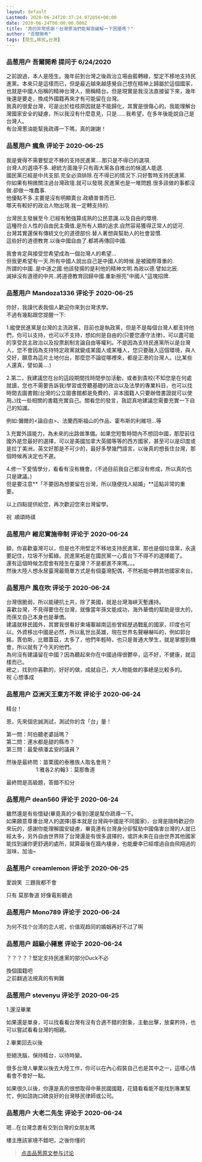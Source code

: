 ```yaml
---
layout: default
Lastmod: 2020-06-24T20:37:24.072056+00:00
date: 2020-06-24T00:00:00.000Z
title: "真的非常感謝！台灣蔥油們能幫我緩解一下困擾嗎？"
author: "吾爾開希"
tags: [陸生,移民,台灣]
---
```



### 品葱用户 **吾爾開希** 提问于 6/24/2020
    
之前說過，本人是陸生。幾年前到台灣之後政治立場由藍轉綠，堅定不移地支持民進黨。本來只是這樣而已，但是最近越來越感覺自己想在精神上歸屬於這個國家，也就是中國人俗稱的精神台灣人，簡稱精台。但是現實是我沒法直接留下來，幾年後還是要走，換成外國籍再來才有可能留在台灣。  
我真的很愛台灣，可是出於桂枝原因就是不能歸化，其實是很傷心的。我能理解台灣國家安全的疑慮，所以我沒有什麼意見，只是……我希望，在多年後能說自己是台灣人。  
有台灣蔥油能幫我疏導一下嗎，真的謝謝！
    
                

### 品葱用户 **瘋魚** 评论于 2020-06-25
        
我是覺得不需要堅定不移的支持民進黨....那只是不得已的選項.  
台灣人的選項不多..總統方面幾乎只有兩大黨各自推出的候選人能選.  
國民黨已經是中共支部.完全必須排除.在不得已的情況下.只好暫時支持民進黨.  
你如果有稍微關注過台灣政壇.就可以發現.民進黨也是一堆問題.很多該做的事都沒做.卻做一堆蠢事.  
他優點不多.主要是沒有明顯賣台.政績普普而已.  
哪天有較好的政治人物出現.我一定轉支持的.  
  
台灣民主發展至今.已經有勉強算成熟的公民意識.以及自由的環境.  
這種符合人性的自由民主價值.是所有人類的追求.自然容易獲得正常人的認可.  
台灣其實還保有傳統文化的道德部份.替人著想與幫助人的社會習慣.  
這些好的道德教育.以後中國自由了.都將再傳回中國.  
  
我會肯定與接受您希望成為一個台灣人的希望...  
但我更希望有一天.所有中國人說出自己是中國人的時候.是被國際尊重的.  
所謂的中國..是中道之國.他該發揚的是利他的精神文明.為政以德.譬如北辰.  
滅掉沒有道德的中共..將道德教育回歸中國.重新擦亮"中國人"這塊招牌.
        
                

### 品葱用户 **Mandoza1336** 评论于 2020-06-25
        
你好，我謹代表我個人歡迎你來到台灣求學。  
不過有幾點跟您提醒一下:  
  
1.縱使民進黨是台灣的主流政黨，目前也是執政黨，但是不是每個台灣人都支持他們，你可以支持，也可以不支持，想如何是自由的(只要您遵守法律)，可以盡可能的享受民主政治以及投票創制言論自由等權利。不是因為支持民進黨所以是台灣人，您不會因為支持特定政黨就變成某國人或某種人，您只要融入這個環境，與人交好，願意為這片土地付出，那麼您不論從哪裡來，都是正港的台灣人。(比某些人還真，譬如黃....)  
  
  
2.第二，我建議您在台的這段期間找時間參加活動，或者到貴校(不知您是在何處就讀，您也不需要告訴我)學習或旁聽基礎的政治以及法學的專業科目，也可以找時間去圖書館(台灣的公立圖書館都是免費的，非本國籍人只要辦借書證就可以使用。)找一些相關的書籍充實自己。關看您的發言，我認真地建議您需要充實一下自己的知識。  
  
例如:彌爾的<論自由>、法蘭西斯福山的作品、霍布斯的利維坦...等  
  
3.充實外語能力，為未來的出路做準備。如果您短暫時間內不想回中國，那麼前往國外是您最好的選擇，可以是美國加拿大英國等等的西方國家，甚至可以是印度或是拉丁美洲，英文好那是不可少的，最好多學幾門語言。以後真的想長住台灣，那個時候再決定也不遲。  
  
4.修一下愛情學分，看看有沒有機會。(不過目前我自己都沒有修成，所以真的也只是建議。)  
但是要注意**「不要因為想要留在台灣，所以隨便找人結婚」**這點非常的重要。  
  
以上四點提供給您，再次歡迎您來台灣留學。  
  
祝  順頌時祺
        
                

### 品葱用户 **維尼實施帝制** 评论于 2020-06-24
        
額，你喜歡臺灣可以，但是也不用堅定不移地支持民進黨，那也是個垃圾黨，永遠要記住，垃圾不分藍綠。民進黨衹是在國民黨一心賣台下不得不的選擇罷了。  
還有這個時候怎麼會有陸生在臺灣？不是都進不來嗎。。。  
然後大陸人想永居臺灣最簡單方式是有個臺灣配偶，不然衹能中轉其他國家來台。
        
                

### 品葱用户 **風在吹** 评论于 2020-06-24
        
台灣很脆弱，所以能硬抗土共，除了美國，就是台灣海峽天塹護持。  
喜歡台灣，不見得要住在台灣，就像當年孫文能成功，海外華僑的幫助是很大的，而孫文自己本身也是華僑。  
建議就移民國外，其實我很看好柬埔寨越南這些曾經歴過戰亂的國家，印度也可以。外資移出中國是必然，所以亂世出英雄，現在世界名聲嚇嚇叫的，例如郭台銘，賈伯斯，比爾蓋茲，太多了，他們年輕時，也只是普通大學生，就是掌握到機會，所以就有了今天的他們。  
為何沒有建議留在中國？因為聽起來你在中國過得很鬱卒，這不好，不健康，就這樣而已。  
總之，找到你喜歡的，好好的做，成就自己，大人物能做的事總是比較多的。  
祝 心想事成
        
                

### 品葱用户 **亞洲天王東方不敗** 评论于 2020-06-24
        
精台！  
  
恩，先來個忠誠測試，測試你的含「台」量！  
  
第一問：阿伯聽老婆話嗎？  
第二問：連水都是甜的縣市？  
第三問：最愛槓潘孟安的議員？  
  
然後是最終問：苗栗國的泰雅族人取名會用？  
                    1:雅各2:約翰3：莫那魯道  
  
最終問是高級題，答錯不扣分
        
                

### 品葱用户 **dean560** 评论于 2020-06-24
        
雖然還是有些懷疑(畢竟真的少看到)還是幫你疏導一下。  
如果願意尊重台灣人的選擇(基本就是台灣與中國是不同國家)，台灣是隨時歡迎你來玩的，感謝你能理解國安疑慮，畢竟連有台灣身分卻幫助中國傷害台灣的人就已經太多，另外自由世界除了台灣還是有很多選擇的，或許未來在自由世界其他國家能找到讓你更舒適的處所，就算最後在牆內棲身，也能慶幸已經嚐過自由飛翔過的滋味，加油~
        
                

### 品葱用户 **creamlemon** 评论于 2020-06-25
        
愛說笑  三題我都不會     
  
只有 莫那魯道 好像電影聽過
        
                

### 品葱用户 **Mono789** 评论于 2020-06-24
        
为何不找个台湾的恋人呢，价值观趋同的婚姻再好不过了啊
        
                

### 品葱用户 **超級小豬崽** 评论于 2020-06-24
        
？？？？？堅定支持民進黨的部分Duck不必  
  
換個國籍吧  
之前翻過法規真的有夠難
        
                

### 品葱用户 **stevenyu** 评论于 2020-06-25
        
1.還沒畢業  
  
如果還是單身，可以找看看台灣有沒有合適不錯的對象，主動出擊，放棄矜持，也可以嘗試看看台灣的相親。  
  
  
2.畢業回去以後  
  
拒絕洗腦，保持精台，以待時變。  
  
很多台灣人畢業以後去大陸工作，你可以在內心假裝自己也是其中之一，這樣心情看會不會好一點。  
  
如果很久以後，你還是真的很想取得中華民國國籍，花錢看看能不能找到專業幫忙，例如諮詢口碑良好的台灣移民律師或公司。
        
                

### 品葱用户 **大老二先生** 评论于 2020-06-24
        
嗯...在台灣念書有交到台灣的女朋友嗎  
  
樓主應該家境不錯吧，之後你懂的
        
                





> [点击品葱原文参与讨论](https://pincong.rocks/question/27668)

